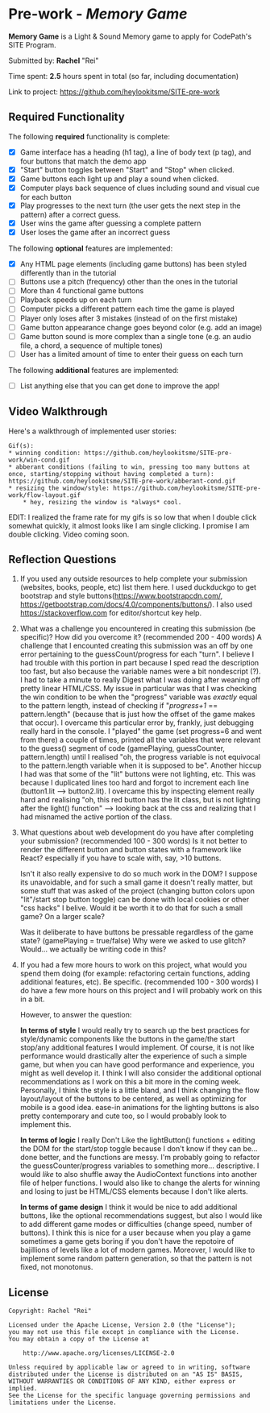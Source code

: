 # Pre-work - *Memory Game*

**Memory Game** is a Light & Sound Memory game to apply for CodePath's SITE Program. 

Submitted by: **Rachel** "Rei"

Time spent: **2.5** hours spent in total (so far, including documentation) 

Link to project: https://github.com/heylookitsme/SITE-pre-work

## Required Functionality

The following **required** functionality is complete:

* [x] Game interface has a heading (h1 tag), a line of body text (p tag), and four buttons that match the demo app
* [x] "Start" button toggles between "Start" and "Stop" when clicked. 
* [x] Game buttons each light up and play a sound when clicked. 
* [x] Computer plays back sequence of clues including sound and visual cue for each button
* [x] Play progresses to the next turn (the user gets the next step in the pattern) after a correct guess. 
* [x] User wins the game after guessing a complete pattern
* [x] User loses the game after an incorrect guess

The following **optional** features are implemented:

* [x] Any HTML page elements (including game buttons) has been styled differently than in the tutorial
* [ ] Buttons use a pitch (frequency) other than the ones in the tutorial
* [ ] More than 4 functional game buttons
* [ ] Playback speeds up on each turn
* [ ] Computer picks a different pattern each time the game is played
* [ ] Player only loses after 3 mistakes (instead of on the first mistake)
* [ ] Game button appearance change goes beyond color (e.g. add an image)
* [ ] Game button sound is more complex than a single tone (e.g. an audio file, a chord, a sequence of multiple tones)
* [ ] User has a limited amount of time to enter their guess on each turn

The following **additional** features are implemented:

- [ ] List anything else that you can get done to improve the app!

## Video Walkthrough

Here's a walkthrough of implemented user stories:

    Gif(s): 
    * winning condition: https://github.com/heylookitsme/SITE-pre-work/win-cond.gif
    * abberant conditions (failing to win, pressing too many buttons at once, starting/stopping without having completed a turn): https://github.com/heylookitsme/SITE-pre-work/abberant-cond.gif
    * resizing the window/style: https://github.com/heylookitsme/SITE-pre-work/flow-layout.gif
        * hey, resizing the window is *always* cool. 

EDIT: I realized the frame rate for my gifs is so low that when I double click somewhat quickly, it almost looks like I am single clicking. I promise I am double clicking. 
    Video coming soon.


## Reflection Questions
1. If you used any outside resources to help complete your submission (websites, books, people, etc) list them here. 
    I used duckduckgo to get bootstrap and style buttons(https://www.bootstrapcdn.com/, https://getbootstrap.com/docs/4.0/components/buttons/). I also used https://stackoverflow.com for editor/shortcut key help. 

2. What was a challenge you encountered in creating this submission (be specific)? How did you overcome it? (recommended 200 - 400 words) 
    A challenge that I encounted creating this submission was an off by one error pertaining to the guessCount/progress for each "turn". I believe I had trouble with this portion in part because I sped read the description too fast, but also because the variable names were a bit nondescript (?). I had to take a minute to really Digest what I was doing after weaning off pretty linear HTML/CSS. 
    My issue in particular was that I was checking the win condition to be when the "progress" variable was *exactly* equal to the pattern length, instead of checking if "*progress+1* == pattern.length" (because that is just how the offset of the game makes that occur). 
    I overcame this particular error by, frankly, just debugging really hard in the console. I "played" the game (set progress=6 and went from there) a couple of times, printed all the variables that were relevant to the guess() segment of code (gamePlaying, guessCounter, pattern.length) until I realised "oh, the progress variable is not equivocal to the pattern.length variable when it is supposed to be". 
    Another hiccup I had was that some of the "lit" buttons were not lighting, etc. This was because I duplicated lines too hard and forgot to increment each line (button1.lit --> button2.lit). I overcame this by inspecting element really hard and realising "oh, this red button has the lit class, but is not lighting after the light() function" --> looking back at the css and realizing that I had misnamed the active portion of the class. 

3. What questions about web development do you have after completing your submission? (recommended 100 - 300 words) 
    Is it not better to render the different button and button states with a framework like React? especially if you have to scale with, say, >10 buttons. 

    Isn't it also really expensive to do so much work in the DOM? I suppose its unavoidable, and for such a small game it doesn't really matter, but some stuff that was asked of the project (changing button colors upon "lit"/start stop button toggle) can be done with local cookies or other "css hacks" I belive. Would it be worth it to do that for such a small game? On a larger scale?

    Was it deliberate to have buttons be pressable regardless of the game state? (gamePlaying = true/false)
    Why were we asked to use glitch? Would... we actually be writing code in this? 


4. If you had a few more hours to work on this project, what would you spend them doing (for example: refactoring certain functions, adding additional features, etc). Be specific. (recommended 100 - 300 words) 
    I do have a few more hours on this project and I will probably work on this in a bit. 

    However, to answer the question: 

    **In terms of style** I would really try to search up the best practices for style/dynamic components like the buttons in the game/the start stop/any additional features I would implement. Of course, it is not like performance would drastically alter the experience of such a simple game, but when you can have good performance and experience, you might as well develop it. 
    I think I will also consider the additional optional recommendations as I work on this a bit more in the coming week. Personally, I think the style is a little bland, and I think changing the flow layout/layout of the buttons to be centered, as well as optimizing for mobile is a good idea. ease-in animations for the lighting buttons is also pretty contemporary and cute too, so I would probably look to implement this. 

    **In terms of logic**
    I really Don't Like the lightButton() functions + editing the DOM for the start/stop toggle because I don't know if they can be... done better, and the functions are messy. I'm probably going to refactor the guessCounter/progress variables to something more... descriptive. I would *like* to also shuffle away the AudioContext functions into another file of helper functions. I would also like to change the alerts for winning and losing to just be HTML/CSS elements because I don't like alerts. 


    **In terms of game design**
    I think it would be nice to add additional buttons, like the optional recommendations suggest, but also I would like to add different game modes or difficulties (change speed, number of buttons). I think this is nice for a user because when you play a game sometimes a game gets boring if you don't have the repotoire of bajillions of levels like a lot of modern games. Moreover, I would like to implement some random pattern generation, so that the pattern is not fixed, not monotonus. 



## License

    Copyright: Rachel "Rei"

    Licensed under the Apache License, Version 2.0 (the "License");
    you may not use this file except in compliance with the License.
    You may obtain a copy of the License at

        http://www.apache.org/licenses/LICENSE-2.0

    Unless required by applicable law or agreed to in writing, software
    distributed under the License is distributed on an "AS IS" BASIS,
    WITHOUT WARRANTIES OR CONDITIONS OF ANY KIND, either express or implied.
    See the License for the specific language governing permissions and
    limitations under the License.
